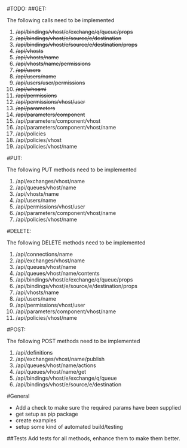 #TODO:
##GET:



The following calls need to be implemented

1. ~~/api/bindings/vhost/e/exchange/q/queue/props~~
2. ~~/api/bindings/vhost/e/source/e/destination~~
3. ~~/api/bindings/vhost/e/source/e/destination/props~~
4. ~~/api/vhosts~~
5. ~~/api/vhosts/name~~
6. ~~/api/vhosts/name/permissions~~
7. ~~/api/users~~
8. ~~/api/users/name~~
9. ~~/api/users/user/permissions~~
10. ~~/api/whoami~~
11. ~~/api/permissions~~
12. ~~/api/permissions/vhost/user~~
13. ~~/api/parameters~~
14. ~~/api/parameters/component~~
15. /api/parameters/component/vhost
16. /api/parameters/component/vhost/name
17. /api/policies
18. /api/policies/vhost
19. /api/policies/vhost/name


#PUT:

The following PUT methods need to be implemented

1. /api/exchanges/vhost/name
2. /api/queues/vhost/name
3. /api/vhosts/name
4. /api/users/name
5. /api/permissions/vhost/user
6. /api/parameters/component/vhost/name
7. /api/policies/vhost/name

#DELETE:

The following DELETE methods need to be implemented

1. /api/connections/name
2. /api/exchanges/vhost/name
3. /api/queues/vhost/name
4. /api/queues/vhost/name/contents
5. /api/bindings/vhost/e/exchange/q/queue/props
6. /api/bindings/vhost/e/source/e/destination/props
7. /api/vhosts/name
8. /api/users/name
9. /api/permissions/vhost/user
10. /api/parameters/component/vhost/name
11. /api/policies/vhost/name

#POST:

The following POST methods need to be implemented

1. /api/definitions
2. /api/exchanges/vhost/name/publish
3. /api/queues/vhost/name/actions
4. /api/queues/vhost/name/get
5. /api/bindings/vhost/e/exchange/q/queue
6. /api/bindings/vhost/e/source/e/destination

#General

* Add a check to make sure the required params have been supplied
* get setup as pip package
* create examples
* setup some kind of automated build/testing

##Tests
Add tests for all methods, enhance them to make them better.
